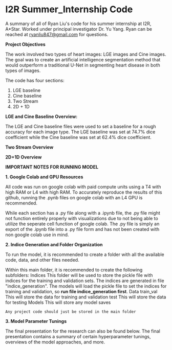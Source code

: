 # I2R Summer_Internship Code
A summary of all of Ryan Liu's code for his summer internship at I2R, A*Star. Worked under principal investigator Dr. Yu Yang. Ryan can be reached at ryanliu847@gmail.com for questions.



**Project Objectives**

The work involved two types of heart images: LGE images and Cine images. The goal was to create an artificial intelligence segmentation method that would outperform a traditional U-Net in segmenting heart disease in both types of images.

The code has four sections:
  1. LGE baseline
  2. Cine baseline
  3. Two Stream
  4. 2D + 1D


**LGE and Cine Baseline Overview:**

The LGE and Cine baseline files were used to set a baseline for a rough accuracy for each image type. The LGE baseline was set at 74.7% dice coefficient while the Cine baseline was set at 62.4% dice coefficient. 


**Two Stream Overview**

**2D+1D Overview**




**IMPORTANT NOTES FOR RUNNING MODEL**

  **1. Google Colab and GPU Resources**
    
  All code was run on google colab with paid compute units using a T4 with high RAM or L4 with high RAM. To accurately reproduce the results of this github, running the .pynb files on        google colab with an L4 GPU is recommended.

  While each section has a .py file along with a .ipynb file, the .py file might not function entirely properly with visualizations due to not being able to utilize the seperate cell         function of google colab.  The .py file is simply an export of the .ipynb file into a .py file form and has not been created with non google colab use in mind.

  **2. Indice Generation and Folder Organization**
  
  To run the model, it is recommended to create a folder with all the available code, data, and other files needed.

  Within this main folder, it is recommended to create the following subfolders:
    Indices
      This folder will be used to store the pickle file with indices for the training and validation sets. The indices are generated in file "indice_generation". The models will load             the pickle file to set the indices for training and validation, so **run file indice_generation first**.
    Data
      train_val
        This will store the data for training and validation
      test
        This will store the data for testing
    Models
      This will store any model saves

    Any project code should just be stored in the main folder

  **3. Model Parameter Tunings**
    
        




The final presentation for the research can also be found below. The final presentation contains a summary of certain hyperparameter tunings, overviews of the model approaches, and more. 




